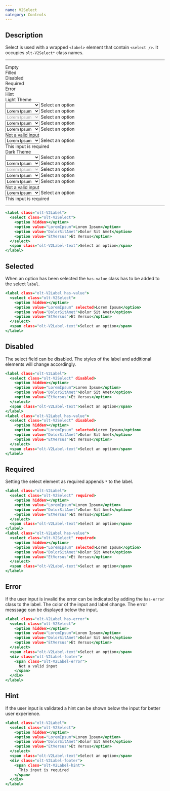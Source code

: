 ```yaml
---
name: V2Select
category: Controls
---
```


## Description

Select is used with a wrapped `<label>` element that contain
`<select />`. It occupies `olt-V2Select*` class names.

---

<div class="olt-Grid olt-u-marginTop4 olt-u-marginBottom6">
  <div class="olt-Grid-item olt-Grid-item--3">
    <div class="demo-spacer-small"></div>
    <div>
      <div class="demo-input-label">
        Empty
      </div>
      <div class="demo-input-label">
        Filled
      </div>
      <div class="demo-input-label">
        Disabled
      </div>
      <div class="demo-input-label">
        Required
      </div>
      <div class="demo-input-label">
        Error
      </div>
      <div class="demo-input-label">
        Hint
      </div>
    </div>
  </div>
  <div class="olt-Grid-item olt-Grid-item--9">
    <div class="olt-Grid">
      <div class="olt-Grid-item olt-Grid-item--5">
        <div class="demo-title">Light Theme</div>
        <div class="demo-subtitle-small"></div>
        <div class="olt-Card">
          <div class="olt-Card-content">
            <div class="demo-input-content">
              <label class="olt-V2Label">
                <select class="olt-V2Select">
                  <option hidden></option>
                  <option value="LoremIpsum">Lorem Ipsum</option>
                  <option value="DolorSitAmet">Dolor Sit Amet</option>
                  <option value="EtVersus">Et Versus</option>
                </select>
                <span class="olt-V2Label-text">Select an option</span>
              </label>
            </div>
            <div class="demo-input-content">
              <label class="olt-V2Label has-value">
                <select class="olt-V2Select">
                  <option hidden></option>
                  <option value="LoremIpsum" selected>Lorem Ipsum</option>
                  <option value="DolorSitAmet">Dolor Sit Amet</option>
                  <option value="EtVersus">Et Versus</option>
                </select>
                <span class="olt-V2Label-text">Select an option</span>
              </label>
            </div>
            <div class="demo-input-content">
              <label class="olt-V2Label has-value">
                <select class="olt-V2Select" disabled>
                  <option hidden></option>
                  <option value="LoremIpsum" selected>Lorem Ipsum</option>
                  <option value="DolorSitAmet">Dolor Sit Amet</option>
                  <option value="EtVersus">Et Versus</option>
                </select>
                <span class="olt-V2Label-text">Select an option</span>
              </label>
            </div>
            <div class="demo-input-content">
              <label class="olt-V2Label has-value">
                <select class="olt-V2Select" required>
                  <option hidden></option>
                  <option value="LoremIpsum" selected>Lorem Ipsum</option>
                  <option value="DolorSitAmet">Dolor Sit Amet</option>
                  <option value="EtVersus">Et Versus</option>
                </select>
                <span class="olt-V2Label-text">Select an option</span>
              </label>
            </div>
            <div class="demo-input-content">
              <label class="olt-V2Label has-value has-error">
                <select class="olt-V2Select">
                  <option hidden></option>
                  <option value="LoremIpsum" selected>Lorem Ipsum</option>
                  <option value="DolorSitAmet">Dolor Sit Amet</option>
                  <option value="EtVersus">Et Versus</option>
                </select>
                <span class="olt-V2Label-text">Select an option</span>
                <div class="olt-V2Label-footer">
                  <span class="olt-V2Label-error">
                    Not a valid input
                  </span>
                </div>
              </label>
            </div>
            <div class="demo-input-content">
              <label class="olt-V2Label has-value">
                <select class="olt-V2Select">
                  <option hidden></option>
                  <option value="LoremIpsum" selected>Lorem Ipsum</option>
                  <option value="DolorSitAmet">Dolor Sit Amet</option>
                  <option value="EtVersus">Et Versus</option>
                </select>
                <span class="olt-V2Label-text">Select an option</span>
                <div class="olt-V2Label-footer">
                  <span class="olt-V2Label-hint">
                    This input is required
                  </span>
                </div>
              </label>
            </div>
          </div>
        </div>
      </div>
      <div class="olt-Grid-item olt-Grid-item--5">
        <div class="demo-title">Dark Theme</div>
        <div class="demo-subtitle-small"></div>
        <div class="olt-Card olt-Card--dark olt-Theme-dark">
          <div class="olt-Card-content">
            <div class="demo-input-content">
              <label class="olt-V2Label">
                <select class="olt-V2Select">
                  <option hidden></option>
                  <option value="LoremIpsum">Lorem Ipsum</option>
                  <option value="DolorSitAmet">Dolor Sit Amet</option>
                  <option value="EtVersus">Et Versus</option>
                </select>
                <span class="olt-V2Label-text">Select an option</span>
              </label>
            </div>
            <div class="demo-input-content">
              <label class="olt-V2Label has-value">
                <select class="olt-V2Select">
                  <option value="LoremIpsum">Lorem Ipsum</option>
                  <option value="DolorSitAmet">Dolor Sit Amet</option>
                  <option value="EtVersus">Et Versus</option>
                </select>
                <span class="olt-V2Label-text">Select an option</span>
              </label>
            </div>
            <div class="demo-input-content">
              <label class="olt-V2Label has-value">
                <select class="olt-V2Select" disabled>
                  <option hidden></option>
                  <option value="LoremIpsum" selected>Lorem Ipsum</option>
                  <option value="DolorSitAmet">Dolor Sit Amet</option>
                  <option value="EtVersus">Et Versus</option>
                </select>
                <span class="olt-V2Label-text">Select an option</span>
              </label>
            </div>
            <div class="demo-input-content">
              <label class="olt-V2Label has-value">
                <select class="olt-V2Select" required>
                  <option hidden></option>
                  <option value="LoremIpsum" selected>Lorem Ipsum</option>
                  <option value="DolorSitAmet">Dolor Sit Amet</option>
                  <option value="EtVersus">Et Versus</option>
                </select>
                <span class="olt-V2Label-text">Select an option</span>
              </label>
            </div>
            <div class="demo-input-content">
              <label class="olt-V2Label has-value has-error">
                <select class="olt-V2Select">
                  <option hidden></option>
                  <option value="LoremIpsum" selected>Lorem Ipsum</option>
                  <option value="DolorSitAmet">Dolor Sit Amet</option>
                  <option value="EtVersus">Et Versus</option>
                </select>
                <span class="olt-V2Label-text">Select an option</span>
                <div class="olt-V2Label-footer">
                  <span class="olt-V2Label-error">
                    Not a valid input
                  </span>
                </div>
              </label>
            </div>
            <div class="demo-input-content">
              <label class="olt-V2Label has-value">
                <select class="olt-V2Select">
                  <option hidden></option>
                  <option value="LoremIpsum" selected>Lorem Ipsum</option>
                  <option value="DolorSitAmet">Dolor Sit Amet</option>
                  <option value="EtVersus">Et Versus</option>
                </select>
                <span class="olt-V2Label-text">Select an option</span>
                <div class="olt-V2Label-footer">
                  <span class="olt-V2Label-hint">
                    This input is required
                  </span>
                </div>
              </label>
            </div>
          </div>
        </div>
      </div>
    </div>
  </div>
</div>

---

```example.html
<label class="olt-V2Label">
  <select class="olt-V2Select">
    <option hidden></option>
    <option value="LoremIpsum">Lorem Ipsum</option>
    <option value="DolorSitAmet">Dolor Sit Amet</option>
    <option value="EtVersus">Et Versus</option>
  </select>
  <span class="olt-V2Label-text">Select an option</span>
</label>
```

## Selected

When an option has been selected the `has-value` class has to be
added to the select `label`.

```selected.html
<label class="olt-V2Label has-value">
  <select class="olt-V2Select">
    <option hidden></option>
    <option value="LoremIpsum" selected>Lorem Ipsum</option>
    <option value="DolorSitAmet">Dolor Sit Amet</option>
    <option value="EtVersus">Et Versus</option>
  </select>
  <span class="olt-V2Label-text">Select an option</span>
</label>
```

## Disabled

The select field can be disabled. The styles of the label
and additional elements will change accordingly.

```disabled.html
<label class="olt-V2Label">
  <select class="olt-V2Select" disabled>
    <option hidden></option>
    <option value="LoremIpsum">Lorem Ipsum</option>
    <option value="DolorSitAmet">Dolor Sit Amet</option>
    <option value="EtVersus">Et Versus</option>
  </select>
  <span class="olt-V2Label-text">Select an option</span>
</label>
<label class="olt-V2Label has-value">
  <select class="olt-V2Select" disabled>
    <option hidden></option>
    <option value="LoremIpsum" selected>Lorem Ipsum</option>
    <option value="DolorSitAmet">Dolor Sit Amet</option>
    <option value="EtVersus">Et Versus</option>
  </select>
  <span class="olt-V2Label-text">Select an option</span>
</label>
```

## Required

Setting the select element as required appends `*` to the label.

```required.html
<label class="olt-V2Label">
  <select class="olt-V2Select" required>
    <option hidden></option>
    <option value="LoremIpsum">Lorem Ipsum</option>
    <option value="DolorSitAmet">Dolor Sit Amet</option>
    <option value="EtVersus">Et Versus</option>
  </select>
  <span class="olt-V2Label-text">Select an option</span>
</label>
<label class="olt-V2Label has-value">
  <select class="olt-V2Select" required>
    <option hidden></option>
    <option value="LoremIpsum" selected>Lorem Ipsum</option>
    <option value="DolorSitAmet">Dolor Sit Amet</option>
    <option value="EtVersus">Et Versus</option>
  </select>
  <span class="olt-V2Label-text">Select an option</span>
</label>
```

## Error

If the user input is invalid the error can be indicated by adding
the `has-error` class to the label. The color of the input and label
change. The error messsage can be displayed below the input.

```error.html
<label class="olt-V2Label has-error">
  <select class="olt-V2Select">
    <option hidden></option>
    <option value="LoremIpsum">Lorem Ipsum</option>
    <option value="DolorSitAmet">Dolor Sit Amet</option>
    <option value="EtVersus">Et Versus</option>
  </select>
  <span class="olt-V2Label-text">Select an option</span>
  <div class="olt-V2Label-footer">
    <span class="olt-V2Label-error">
      Not a valid input
    </span>
  </div>
</label>
```

## Hint

If the user input is validated a hint can be shown below the input
for better user experience.

```hint.html
<label class="olt-V2Label">
  <select class="olt-V2Select">
    <option hidden></option>
    <option value="LoremIpsum">Lorem Ipsum</option>
    <option value="DolorSitAmet">Dolor Sit Amet</option>
    <option value="EtVersus">Et Versus</option>
  </select>
  <span class="olt-V2Label-text">Select an option</span>
  <div class="olt-V2Label-footer">
    <span class="olt-V2Label-hint">
      This input is required
    </span>
  </div>
</label>
```
